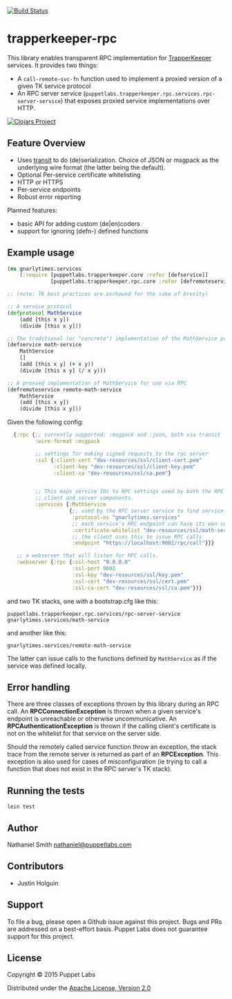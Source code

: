 [![Build Status](https://travis-ci.org/puppetlabs/trapperkeeper-rpc.png?branch=master)](https://travis-ci.org/puppetlabs/trapperkeeper-rpc)

# trapperkeeper-rpc

This library enables transparent RPC implementation for [TrapperKeeper](https://github.com/puppetlabs/trapperkeeper)
services. It provides two things:

 * A `call-remote-svc-fn` function used to implement a proxied version
   of a given TK service protocol
 * An RPC server service
   (`puppetlabs.trapperkeeper.rpc.services.rpc-server-service`) that
   exposes proxied service implementations over HTTP.

[![Clojars Project](http://clojars.org/puppetlabs/trapperkeeper-rpc/latest-version.svg)](http://clojars.org/puppetlabs/trapperkeeper-rpc)

## Feature Overview

 * Uses [transit](https://github.com/cognitect/transit-clj) to do
   (de)serialization. Choice of JSON or msgpack as the underlying wire
   format (the latter being the default).
 * Optional Per-service certificate whitelisting
 * HTTP or HTTPS
 * Per-service endpoints
 * Robust error reporting

Planned features:

 * basic API for adding custom (de|en)coders
 * support for ignoring (defn-) defined functions

## Example usage

```clojure
(ns gnarlytimes.services
    (:require [puppetlabs.trapperkeeper.core :refer [defservice]]
              [puppetlabs.trapperkeeper.rpc.core :refer [defremoteservice]]))

;; (note: TK best practices are eschewed for the sake of brevity)

;; A service protocol
(defprotocol MathService
    (add [this x y])
    (divide [this x y]))

;; The traditional (or "concrete") implementation of the MathService protocol
(defservice math-service
    MathService
    []
    (add [this x y] (+ x y))
    (divide [this x y] (/ x y)))

;; A proxied implementation of MathService for use via RPC
(defremoteservice remote-math-service
    MathService
    (add [this x y])
    (divide [this x y]))
```

Given the following config:

```clojure
  {:rpc {;; currently supported: :msgpack and :json, both via transit
         :wire-format :msgpack

         ;; settings for making signed requests to the rpc server
         :ssl {:client-cert "dev-resources/ssl/client-cert.pem"
               :client-key "dev-resources/ssl/client-key.pem"
               :client-ca "dev-resources/ssl/ca.pem"}


         ;; This maps service IDs to RPC settings used by both the RPC
         ;; client and server components.
         :services {:MathService
                    {;; used by the RPC server service to find service functions
                     :protocol-ns "gnarlytimes.services"
                     ;; each service's RPC endpoint can have its own cert whitelist
                     :certificate-whitelist "dev-resources/ssl/math-service-cert-whitelist"
                     ;; the client uses this to issue RPC calls
                     :endpoint "https://localhost:9002/rpc/call"}}}

   ;; a webserver that will listen for RPC calls.
   :webserver {:rpc {:ssl-host "0.0.0.0"
                     :ssl-port 9002
                     :ssl-key "dev-resources/ssl/key.pem"
                     :ssl-cert "dev-resources/ssl/cert.pem"
                     :ssl-ca-cert "dev-resources/ssl/ca.pem"})}
```

and two TK stacks, one with a bootstrap.cfg like this:

```
puppetlabs.trapperkeeper.rpc.services/rpc-server-service
gnarlytimes.services/math-service
```

and another like this:

```
gnarlytimes.services/remote-math-service
```

The latter can issue calls to the functions defined by `MathService`
as if the service was defined locally.

## Error handling

There are three classes of exceptions thrown by this library during an
RPC call. An **RPCConnectionException** is thrown when a given service's
endpoint is unreachable or otherwise uncommunicative. An
**RPCAuthenticationException** is thrown if the calling client's
certificate is not on the whitelist for that service on the server
side.

Should the remotely called service function throw an exception, the
stack trace from the remote server is returned as part of an
**RPCException**. This exception is also used for cases of
misconfiguration (ie trying to call a function that does not exist in
the RPC server's TK stack).

## Running the tests

`lein test`

## Author

Nathaniel Smith <nathaniel@puppetlabs.com>

## Contributors

 * Justin Holguin

## Support

To file a bug, please open a Github issue against this project. Bugs and PRs are
addressed on a best-effort basis. Puppet Labs does not guarantee support for
this project.

## License

Copyright © 2015 Puppet Labs

Distributed under the [Apache License, Version 2.0](http://www.apache.org/licenses/LICENSE-2.0.html)
